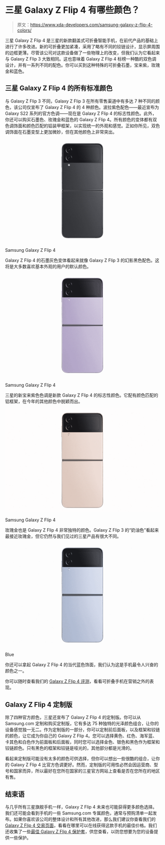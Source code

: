 # 三星 Galaxy Z Flip 4 有哪些颜色？

> 原文：<https://www.xda-developers.com/samsung-galaxy-z-flip-4-colors/>

三星 Galaxy Z Flip 4 是三星的新款翻盖式可折叠智能手机，在前代产品的基础上进行了许多改进。新的可折叠更加紧凑，采用了略有不同的铰链设计，显示屏周围的边框更薄。尽管该公司对这款设备做了一些物理上的改变，但我们认为它看起来与 Galaxy Z Flip 3 大致相同。这也意味着 Galaxy Z Flip 4 标榜一种酷的双色调设计，并有一系列不同的配色。你可以买到这种特殊的可折叠石墨，宝来紫，玫瑰金和蓝色。

## 三星 Galaxy Z Flip 4 的所有标准颜色

与 Galaxy Z Flip 3 不同，Galaxy Z Flip 3 在所有零售渠道中有多达 7 种不同的颜色，该公司仅宣布了 Galaxy Z Flip 4 的 4 种颜色。波拉紫色配色——最近宣布为 Galaxy S22 系列的官方色调——现在是 Galaxy Z Flip 4 的标志性颜色。此外，你还可以购买石墨色、玫瑰金和蓝色的 Galaxy Z Flip 4。所有颜色的变体都有双色调饰面和颜色匹配的铝装甲框架，以实现统一的外观和感觉。正如你所见，双色调饰面在石墨变型上更加微妙，但在其他颜色上非常突出。

 <picture>![The Graphite grey color variant of the Galaxy Z Flip 4 looks exactly like the Galaxy Z Flip 3's Phantom Black colorway. This will be the default color for most users who'd prefer a basic look.](img/4a39ad47a39feb761533b0d4bd5980b1.png)</picture> 

Samsung Galaxy Z Flip 4

Galaxy Z Flip 4 的石墨灰色变体看起来就像 Galaxy Z Flip 3 的幻影黑色配色。这将是大多数喜欢基本外观的用户的默认颜色。

 <picture>![Buy the Galaxy Z Flip 4 from Spectrum Mobile and save big with the trade-in offer.](img/60cd383cdd4e11cf48f6a1e478b14ddd.png)</picture> 

Samsung Galaxy Z Flip 4

三星的新宝来紫色色调是新款 Galaxy Z Flip 4 的标志性颜色。它配有颜色匹配的铝框架，在今年的其他颜色中脱颖而出。

 <picture>![Pink Gold is also a very unique color for the Galaxy Z Flip 4\. The 'Cream' colorway of the Galaxy Z Flip 3 looks the closest to Pink Gold, but it's still a lot different from anything we've seen from Samsung.](img/13f4b8c783188915b9a74cf30b5d49cf.png)</picture> 

Samsung Galaxy Z Flip 4

玫瑰金也是 Galaxy Z Flip 4 非常独特的颜色。Galaxy Z Flip 3 的“奶油色”看起来最接近玫瑰金，但它仍然与我们见过的三星产品有很大不同。

 <picture>![You can also pick up the Galaxy Z Flip 4 in the contemporary Blue finish, and we think it's one of the most exciting colors of the phone.](img/007b08c6699bc00a9eb2de580096102e.png)</picture> 

Blue

你还可以拿起 Galaxy Z Flip 4 的当代蓝色饰面，我们认为这是手机最令人兴奋的颜色之一。

你可以随时查看我们的 [Galaxy Z Flip 4 评测](https://www.xda-developers.com/samsung-galaxy-z-flip-4-hands-on/)，看看可折叠手机在营销之外的表现。

## Galaxy Z Flip 4 定制版

除了四种官方颜色，三星还宣布了 Galaxy Z Flip 4 的定制版。你可以从 Samsung.com 定制和购买定制版，它有多达 75 种独特的光泽颜色组合，让你的设备感觉独一无二。作为定制版的一部分，你可以定制前后面板，以及框架和铰链的颜色，让它成为你自己的 Galaxy Z Flip 4。您可以选择黄色、红色、海军蓝、卡其色和白色作为前面板和后面板，同时您可以选择金色、银色和黑色作为框架和铰链颜色。只有黑色的框架和铰链是哑光的，其他部分都是光滑的。

看起来定制版可能没有太多的颜色可供选择，但你可以想出一些很酷的组合，让你的 Galaxy Z Flip 4 比官方色调更好。然而，定制版的可用性必然会因运营商、型号和国家而异，所以最好在您所在国家的三星官方网站上查看是否在您所在的地区有售。

## 结束语

与几乎所有三星旗舰手机一样，Galaxy Z Flip 4 未来也可能获得更多颜色选择。我们还可能会看到手机的一些 Samsung.com 专属颜色，通常与预购清单一起发布。如果你喜欢该公司的整体设计和所有其他改进，那么我们建议你查看我们的 [Galaxy Z Flip 4 交易页面](https://www.xda-developers.com/best-samsung-galaxy-z-flip-4-deals/)，看看在哪里可以在线获得这款手机的最佳价格。我们还收集了一些[最佳 Galaxy Z Flip 4 保护套](https://www.xda-developers.com/best-samsung-galaxy-z-flip-4-cases/)，供您查看，以防您想要为您的设备提供一些保护。